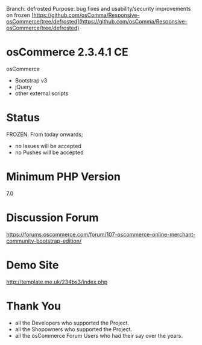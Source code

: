 Branch: defrosted
Purpose: bug fixes and usability/security improvements on frozen
[https://github.com/osComma/Responsive-osCommerce/tree/defrosted](https://github.com/osComma/Responsive-osCommerce/tree/defrosted)

osCommerce 2.3.4.1 CE
=====================
osCommerce
+ Bootstrap v3  
+ jQuery
+ other external scripts

Status
======
FROZEN.  From today onwards;

- no Issues will be accepted
- no Pushes will be accepted 

Minimum PHP Version
===================
7.0

Discussion Forum
================
https://forums.oscommerce.com/forum/107-oscommerce-online-merchant-community-bootstrap-edition/

Demo Site
=========
http://template.me.uk/234bs3/index.php

Thank You
=========
- all the Developers who supported the Project.
- all the Shopowners who supported the Project.
- all the osCommerce Forum Users who had their say over the years.
